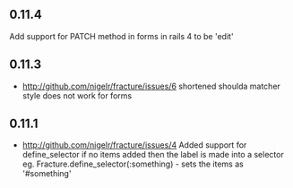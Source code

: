 ## 0.11.4

Add support for PATCH method in forms in rails 4 to be 'edit'

## 0.11.3

* http://github.com/nigelr/fracture/issues/6
shortened shoulda matcher style does not work for forms

## 0.11.1

* http://github.com/nigelr/fracture/issues/4
Added support for define_selector if no items added then the label is made into a selector
eg. Fracture.define_selector(:something) - sets the items as '#something'
